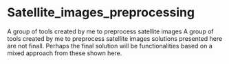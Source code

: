 # Satellite_images_preprocessing
A group of tools created by me to preprocess satellite images
A group of tools created by me to preprocess satellite images solutions presented here are not finall. Perhaps the final solution will be functionalities based on a mixed approach from these shown here.
